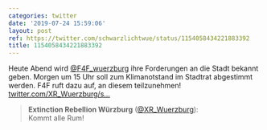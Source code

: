 ```yaml
---
categories: twitter
date: '2019-07-24 15:59:06'
layout: post
ref: https://twitter.com/schwarzlichtwue/status/1154058434221883392
title: 1154058434221883392
---
```

Heute Abend wird [@F4F_wuerzburg](https://twitter.com/F4F_wuerzburg) ihre Forderungen an die Stadt bekannt geben. Morgen um 15 Uhr soll zum Klimanotstand im Stadtrat abgestimmt werden. F4F ruft dazu auf, an diesem teilzunehmen! [twitter.com/XR_Wuerzburg/s…](https://twitter.com/XR_Wuerzburg/status/1153957437352939521)
> <b>Extinction Rebellion Würzburg</b> ([@XR_Wuerzburg](https://twitter.com/XR_Wuerzburg)):  
>Kommt alle Rum!   

